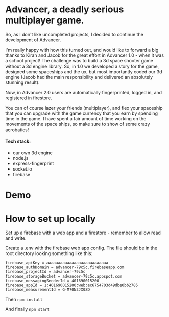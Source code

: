 # Advancer, a deadly serious multiplayer game.
So, as I don't like uncompleted projects, I decided to continue the development of Advancer.

I'm really happy with how this turned out, and would like to forward a big thanks to Kiran and Jacob for the great effort in Advancer 1.0 - when it was a school project! The challenge was to build a 3d space shooter game without a 3d engine library. So, in 1.0 we developed a story for the game, designed some spaceships and the ux, but most importantly coded our 3d engine (Jacob had the main responsibility and delivered an absolutely stunning result).

Now, in Advancer 2.0 users are automatically fingerprinted, logged in, and registered in firestore.

You can of course lazer your friends (multiplayer), and flex your spaceship that you can upgrade with the game currency that you earn by spending time in the game. I have spent a fair amount of time working on the movements of the space ships, so make sure to show of some crazy acrobatics! 

#### Tech stack:
 - our own 3d engine
 - node.js
 - express-fingerprint
 - socket.io
 - firebase


# Demo


# How to set up locally
Set up a firebase with a web app and a firestore - remember to allow read and write.

Create a .env with the firebase web app config. The file should be in the root directory looking something like this:
                
```.env
firebase_apiKey = aaaaaaaaaaaaaaaaaaaaaaaaaaa
firebase_authDomain = advancer-79c5c.firebaseapp.com
firebase_projectId = advancer-79c5c
firebase_storageBucket = advancer-79c5c.appspot.com
firebase_messagingSenderId = 401690015200
firebase_appId = 1:401690015200:web:ec6754703d49dbe0bb2785
firebase_measurementId = G-M70N2JX0ZD
```

Then `npm install`

And finally `npm start`